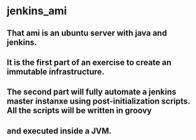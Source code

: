 # jenkins_ami

## That ami is an ubuntu server with java and jenkins. 
## It is the first part of an exercise to create an immutable infrastructure.
## The second part will fully automate a jenkins master instanxe using post-initialization scripts. All the scripts will be written in groovy
## and executed inside a JVM.
